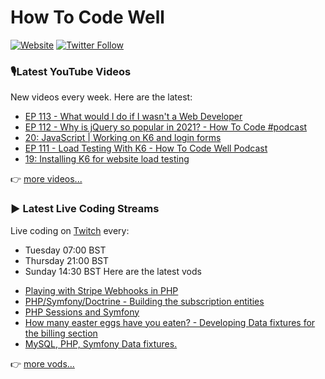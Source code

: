 # How To Code Well

[![Website](https://img.shields.io/twitch/status/howtocodewell?color=pink&label=LIVE%20CODING%20ON%20TWITCH&logoColor=%3D&style=for-the-badge)](https://howtocodewell.net/live)
[![Twitter Follow](https://img.shields.io/twitter/follow/howtocodewell?color=pink&logo=twitter&style=for-the-badge)](https://twitter.com/intent/follow?original_referer=https%3A%2F%2Fgithub.com%2Fhowtocodewell&screen_name=howtocodewell)


### 🎙️Latest YouTube Videos
New videos every week.  Here are the latest:
<!-- YOUTUBE-HTCW:START -->
- [EP 113 - What would I do if I wasn't a Web Developer](https://www.youtube.com/watch?v=w8szemdgLNU)
- [EP 112 - Why is jQuery so popular in 2021? - How To Code #podcast](https://www.youtube.com/watch?v=2ld3oiQqrMc)
- [20: JavaScript | Working on K6 and login forms](https://www.youtube.com/watch?v=Zs-MJK6EX3c)
- [EP 111 - Load Testing With K6 - How To Code Well Podcast](https://www.youtube.com/watch?v=f03fhvcMdaU)
- [19: Installing K6 for website load testing](https://www.youtube.com/watch?v=GxEn5hFX5nE)
<!-- YOUTUBE-HTCW:END -->

👉 [more videos...](https://youtube.com/howtocodewell)

### ▶️ Latest Live Coding Streams
Live coding on [Twitch](https://howtocodewell.net/live) every:
- Tuesday 07:00 BST
- Thursday 21:00 BST
- Sunday 14:30 BST
Here are the latest vods

<!-- YOUTUBE-HTCW-LIVE:START -->
- [Playing with Stripe Webhooks in PHP](https://www.youtube.com/watch?v=zIeqnODdPEk)
- [PHP/Symfony/Doctrine -  Building the subscription entities](https://www.youtube.com/watch?v=y6MH3VCZg20)
- [PHP Sessions and Symfony](https://www.youtube.com/watch?v=V_ltFMBQFwk)
- [How many easter eggs have you eaten? - Developing Data fixtures for the billing section](https://www.youtube.com/watch?v=Fw4qUCpuLFg)
- [MySQL, PHP, Symfony Data fixtures.](https://www.youtube.com/watch?v=oqn8yJvOD1k)
<!-- YOUTUBE-HTCW-LIVE:END -->

👉 [more vods...](https://youtube.com/howtocodewelllive)